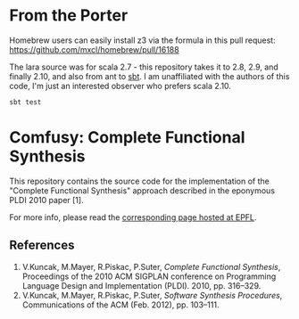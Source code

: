 From the Porter
===============

Homebrew users can easily install z3 via the formula in this pull request: https://github.com/mxcl/homebrew/pull/16188

The lara source was for scala 2.7 - this repository takes it to 2.8, 2.9, and finally 2.10, and also from ant to [sbt](https://github.com/paulp/sbt-extras/). I am unaffiliated with the authors of this code, I'm just an interested observer who prefers scala 2.10.

```
sbt test
```

Comfusy: Complete Functional Synthesis
======================================

This repository contains the source code for the implementation of the "Complete Functional Synthesis" approach described in the eponymous PLDI 2010 paper [1].

For more info, please read the [corresponding page hosted at EPFL](http://lara.epfl.ch/w/comfusy).

References
----------

  1. V.Kuncak, M.Mayer, R.Piskac, P.Suter, *Complete Functional Synthesis*, Proceedings of the 2010 ACM SIGPLAN conference on Programming Language
Design and Implementation (PLDI). 2010, pp. 316–329.
  2. V.Kuncak, M.Mayer, R.Piskac, P.Suter, *Software Synthesis Procedures*, Communications of the ACM (Feb. 2012), pp. 103–111.
